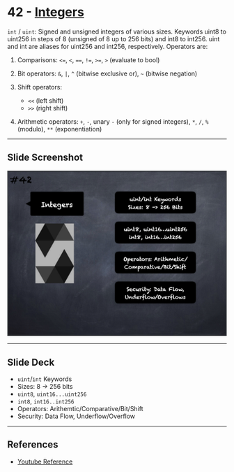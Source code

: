 # 42 - [Integers](Integers.md)
`int` / `uint`: Signed and unsigned integers of various sizes. Keywords uint8 to uint256 in steps of 8 (unsigned of 8 up to 256 bits) and int8 to int256. uint and int are aliases for uint256 and int256, respectively. Operators are: 
    
1.  Comparisons: `<=`, `<`, `==`, `!=`, `>=`, `>` (evaluate to bool)

2.  Bit operators: `&`, `|`, `^` (bitwise exclusive or), `~` (bitwise negation)

3.  Shift operators: 
	- `<<` (left shift)
	- `>>` (right shift)

4.  Arithmetic operators: `+`, `-`, unary `-` (only for signed integers), `*`, `/`, `%` (modulo), `**` (exponentiation)

___
## Slide Screenshot
![042.png](../images/solidity101/042.png)
___
## Slide Deck
- `uint`/`int` Keywords
- Sizes: 8 -> 256 bits
- `uint8`, `uint16...uint256`
- `int8`, `int16..int256`
- Operators: Arithemtic/Comparative/Bit/Shift
- Security: Data Flow, Underflow/Overflow
___
## References
- [Youtube Reference](https://youtu.be/6VIJpze1jbU?t=190)


